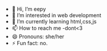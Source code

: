 - 👋 Hi, I’m eepy
- 👀 I’m interested in web development
- 🌱 I’m currently learning html,css,js
- 📫 How to reach me -dont<3
- 😄 Pronouns: she/her
- ⚡ Fun fact: no.

<!---
arushii7/arushii7 is a ✨ special ✨ repository because its `README.md` (this file) appears on your GitHub profile.
You can click the Preview link to take a look at your changes.
--->
